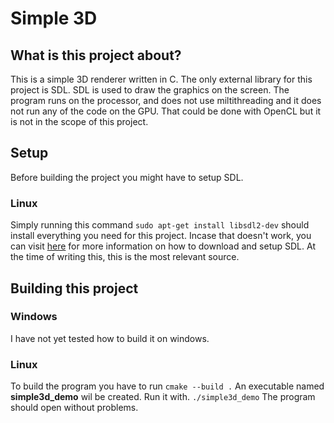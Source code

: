 # Simple 3D
## What is this project about?
This is a simple 3D renderer written in C. The only external library for this project is SDL.
SDL is used to draw the graphics on the screen.
The program runs on the processor, and does not use miltithreading and it does not run any of the code on the GPU. That could be done with OpenCL but it is not in the scope of this project.
## Setup
Before building the project you might have to setup SDL.
### Linux
Simply running this command
`sudo apt-get install libsdl2-dev`
should install everything you need for this project.
Incase that doesn't work, you can visit [here](https://wiki.libsdl.org/SDL2/Installation) for more information on how to download and setup SDL.
At the time of writing this, this is the most relevant source.
## Building this project
### Windows
I have not yet tested how to build it on windows.
### Linux
To build the program you have to run
`cmake --build .`
An executable named **simple3d_demo** wil be created. Run it with.
`./simple3d_demo`
The program should open without problems.
